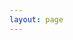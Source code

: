 ```yaml
---
layout: page
---
```


<script lang='ts' setup>
import Daily from '@/components/Index/Daily.vue'
</script>

<Daily />
